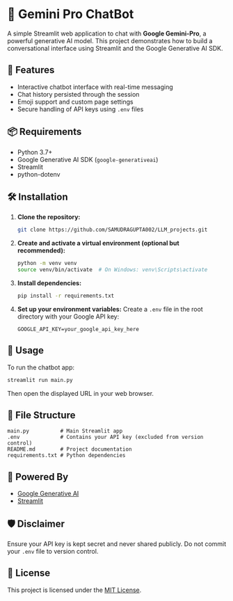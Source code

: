# 🤖 Gemini Pro ChatBot

A simple Streamlit web application to chat with **Google Gemini-Pro**, a powerful generative AI model. This project demonstrates how to build a conversational interface using Streamlit and the Google Generative AI SDK.

## 🔧 Features

* Interactive chatbot interface with real-time messaging
* Chat history persisted through the session
* Emoji support and custom page settings
* Secure handling of API keys using `.env` files

## 📦 Requirements

* Python 3.7+
* Google Generative AI SDK (`google-generativeai`)
* Streamlit
* python-dotenv

## 🛠️ Installation

1. **Clone the repository:**

   ```bash
   git clone https://github.com/SAMUDRAGUPTA002/LLM_projects.git
   ```

2. **Create and activate a virtual environment (optional but recommended):**

   ```bash
   python -m venv venv
   source venv/bin/activate  # On Windows: venv\Scripts\activate
   ```

3. **Install dependencies:**

   ```bash
   pip install -r requirements.txt
   ```

4. **Set up your environment variables:**
   Create a `.env` file in the root directory with your Google API key:

   ```
   GOOGLE_API_KEY=your_google_api_key_here
   ```

## 🚀 Usage

To run the chatbot app:

```bash
streamlit run main.py
```

Then open the displayed URL in your web browser.

## 📁 File Structure

```
main.py          # Main Streamlit app
.env             # Contains your API key (excluded from version control)
README.md        # Project documentation
requirements.txt # Python dependencies
```

## 🧠 Powered By

* [Google Generative AI](https://ai.google.dev/)
* [Streamlit](https://streamlit.io/)

## 🛡️ Disclaimer

Ensure your API key is kept secret and never shared publicly. Do not commit your `.env` file to version control.

## 📃 License

This project is licensed under the [MIT License](LICENSE).
